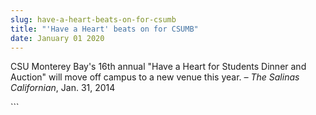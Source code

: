 ```yaml
---
slug: have-a-heart-beats-on-for-csumb
title: "'Have a Heart' beats on for CSUMB"
date: January 01 2020
---
```


 
<p>
  CSU Monterey Bay's 16th annual "Have a Heart for Students Dinner and Auction"
  will move off campus to a new venue this year.
  <em>– The Salinas Californian</em>, Jan. 31, 2014
</p>
```
